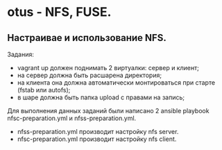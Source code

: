 # otus - NFS, FUSE.
## Настраивае и использование NFS.
Задания: 
- vagrant up должен поднимать 2 виртуалки: сервер и клиент;
- на сервер должна быть расшарена директория;
- на клиента она должна автоматически монтироваться при старте (fstab или autofs);
- в шаре должна быть папка upload с правами на запись;

Для выполнения данных заданий были написано 2 ansible playbook nfsc-preparation.yml и nfss-preparation.yml.
- nfss-preparation.yml производит настройку nfs server.
- nfsc-preparation.yml производит настройку nfs client.